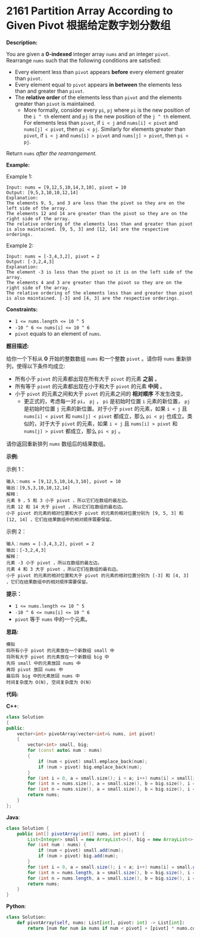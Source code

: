 # 2161 Partition Array According to Given Pivot 根据给定数字划分数组

__Description:__

You are given a __0-indexed__ integer array `nums` and an integer `pivot`. Rearrange `nums` such that the following conditions are satisfied:

- Every element less than `pivot` appears __before__ every element greater than `pivot`.
- Every element equal to `pivot` appears __in between__ the elements less than and greater than `pivot`.
- The __relative order__ of the elements less than `pivot` and the elements greater than `pivot` is maintained.
  - More formally, consider every `pi`, `pj` where `pi` is the new position of the `i ^ th` element and `pj` is the new position of the `j ^ th` element. For elements less than `pivot`, if `i < j` and `nums[i] < pivot` and `nums[j] < pivot`, then `pi < pj`. Similarly for elements greater than `pivot`, if `i < j` and `nums[i] > pivot` and `nums[j] > pivot`, then `pi < pj`.

Return `nums` _after the rearrangement._

__Example:__

Example 1:

```text
Input: nums = [9,12,5,10,14,3,10], pivot = 10
Output: [9,5,3,10,10,12,14]
Explanation: 
The elements 9, 5, and 3 are less than the pivot so they are on the left side of the array.
The elements 12 and 14 are greater than the pivot so they are on the right side of the array.
The relative ordering of the elements less than and greater than pivot is also maintained. [9, 5, 3] and [12, 14] are the respective orderings.
```

Example 2:

```text
Input: nums = [-3,4,3,2], pivot = 2
Output: [-3,2,4,3]
Explanation: 
The element -3 is less than the pivot so it is on the left side of the array.
The elements 4 and 3 are greater than the pivot so they are on the right side of the array.
The relative ordering of the elements less than and greater than pivot is also maintained. [-3] and [4, 3] are the respective orderings.
```

__Constraints:__

- `1 <= nums.length <= 10 ^ 5`
- `-10 ^ 6 <= nums[i] <= 10 ^ 6`
- `pivot` equals to an element of `nums`.

__题目描述:__

给你一个下标从 __0__ 开始的整数数组 `nums` 和一个整数 `pivot` 。请你将 `nums` 重新排列，使得以下条件均成立:

- 所有小于 `pivot` 的元素都出现在所有大于 `pivot` 的元素 __之前__ 。
- 所有等于 `pivot` 的元素都出现在小于和大于 `pivot` 的元素 __中间__ 。
- 小于 `pivot` 的元素之间和大于 `pivot` 的元素之间的 __相对顺序__ 不发生改变。
  - 更正式的，考虑每一对 `pi`， `pj` ， `pi` 是初始时位置 `i` 元素的新位置， `pj` 是初始时位置 `j` 元素的新位置。对于小于 `pivot` 的元素，如果 `i < j` 且 `nums[i] < pivot` 和 `nums[j] < pivot` 都成立，那么 `pi < pj` 也成立。类似的，对于大于 `pivot` 的元素，如果 `i < j` 且 `nums[i] > pivot` 和 `nums[j] > pivot` 都成立，那么 `pi < pj` 。

请你返回重新排列 `nums` 数组后的结果数组。

__示例:__

示例 1：

```text
输入：nums = [9,12,5,10,14,3,10], pivot = 10
输出：[9,5,3,10,10,12,14]
解释：
元素 9 ，5 和 3 小于 pivot ，所以它们在数组的最左边。
元素 12 和 14 大于 pivot ，所以它们在数组的最右边。
小于 pivot 的元素的相对位置和大于 pivot 的元素的相对位置分别为 [9, 5, 3] 和 [12, 14] ，它们在结果数组中的相对顺序需要保留。
```

示例 2：

```text
输入：nums = [-3,4,3,2], pivot = 2
输出：[-3,2,4,3]
解释：
元素 -3 小于 pivot ，所以在数组的最左边。
元素 4 和 3 大于 pivot ，所以它们在数组的最右边。
小于 pivot 的元素的相对位置和大于 pivot 的元素的相对位置分别为 [-3] 和 [4, 3] ，它们在结果数组中的相对顺序需要保留。
```

__提示：__

- `1 <= nums.length <= 10 ^ 5`
- `-10 ^ 6 <= nums[i] <= 10 ^ 6`
- `pivot` 等于 `nums` 中的一个元素。

__思路:__

```text
模拟
将所有小于 pivot 的元素放在一个新数组 small 中
将所有大于 pivot 的元素放在一个新数组 big 中
先将 small 中的元素放回 nums 中
再将 pivot 放回 nums 中
最后将 big 中的元素放回 nums 中
时间复杂度为 O(N), 空间复杂度为 O(N)
```

__代码:__

__C++__:

```C++
class Solution 
{
public:
    vector<int> pivotArray(vector<int>& nums, int pivot) 
    {
        vector<int> small, big;
        for (const auto& num : nums) 
        {
            if (num < pivot) small.emplace_back(num);
            if (num > pivot) big.emplace_back(num);
        }
        for (int i = 0, a = small.size(); i < a; i++) nums[i] = small[i];
        for (int n = nums.size(), a = small.size(), b = big.size(), i = a; i < n - b; i++) nums[i] = pivot;
        for (int n = nums.size(), a = small.size(), b = big.size(), i = n - b; i < n; i++) nums[i] = big[i + b - n];
        return nums; 
    }
};
```

__Java__:

```Java
class Solution {
    public int[] pivotArray(int[] nums, int pivot) {
        List<Integer> small = new ArrayList<>(), big = new ArrayList<>();
        for (int num : nums) {
            if (num < pivot) small.add(num);
            if (num > pivot) big.add(num);
        }
        for (int i = 0, a = small.size(); i < a; i++) nums[i] = small.get(i);
        for (int n = nums.length, a = small.size(), b = big.size(), i = a; i < n - b; i++) nums[i] = pivot;
        for (int n = nums.length, a = small.size(), b = big.size(), i = n - b; i < n; i++) nums[i] = big.get(i + b - n);
        return nums;
    }
}
```

__Python__:

```Python
class Solution:
    def pivotArray(self, nums: List[int], pivot: int) -> List[int]:
        return [num for num in nums if num < pivot] + [pivot] * nums.count(pivot) + [num for num in nums if num > pivot]
```
